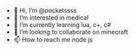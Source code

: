 - 👋 Hi, I’m @pocketssss
- 👀 I’m interested in medical 
- 🌱 I’m currently learning lua, c+, с#
- 💞️ I’m looking to collaborate on minecraft
- 📫 How to reach me node js 
